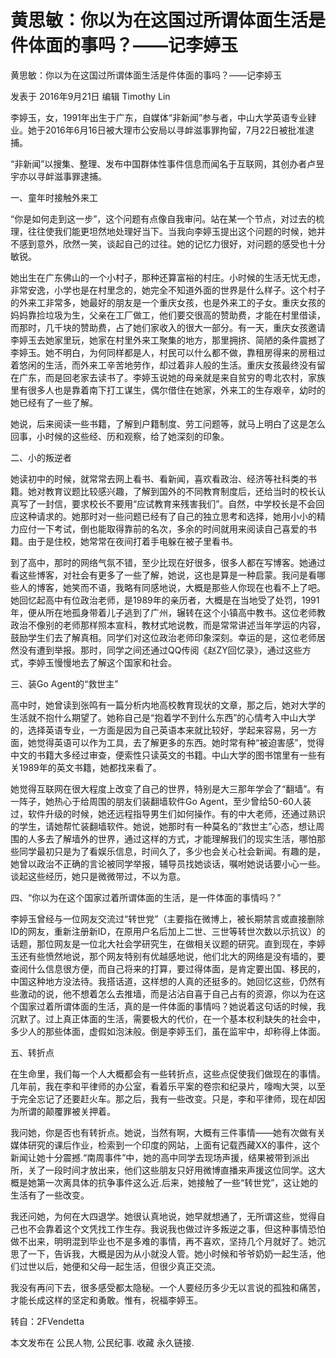 # 黄思敏：你以为在这国过所谓体面生活是件体面的事吗？——记李婷玉

黄思敏：你以为在这国过所谓体面生活是件体面的事吗？——记李婷玉

发表于 2016年9月21日 编辑 Timothy Lin

李婷玉，女，1991年出生于广东，自媒体“非新闻”参与者，中山大学英语专业肄业。她于2016年6月16日被大理市公安局以寻衅滋事罪拘留，7月22日被批准逮捕。

“非新闻”以搜集、整理、发布中国群体性事件信息而闻名于互联网，其创办者卢昱宇亦以寻衅滋事罪逮捕。

一、童年时接触外来工

“你是如何走到这一步”，这个问题有点像自我审问。站在某一个节点，对过去的梳理，往往使我们能更坦然地处理好当下。当我向李婷玉提出这个问题的时候，她并不感到意外，欣然一笑，谈起自己的过往。她的记忆力很好，对问题的感受也十分敏锐。

她出生在广东佛山的一个小村子，那种还算富裕的村庄。小时候的生活无忧无虑，非常安逸，小学也是在村里念的，她完全不知道外面的世界是什么样子。这个村子的外来工非常多，她最好的朋友是一个重庆女孩，也是外来工的子女。重庆女孩的妈妈靠捡垃圾为生，父亲在工厂做工，他们要交很高的赞助费，才能在村里借读，而那时，几千块的赞助费，占了她们家收入的很大一部分。有一天，重庆女孩邀请李婷玉去她家里玩，她家在村里外来工聚集的地方，那里拥挤、简陋的条件震撼了李婷玉。她不明白，为何同样都是人，村民可以什么都不做，靠租房得来的房租过着悠闲的生活，而外来工辛苦地劳作，却过着非人般的生活。重庆女孩最终没有留在广东，而是回老家去读书了。李婷玉说她的母亲就是来自贫穷的粤北农村，家族里有很多人也是靠着南下打工谋生，偶尔借住在她家，外来工的生存艰辛，幼时的她已经有了一些了解。

她说，后来阅读一些书籍，了解到户籍制度、劳工问题等，就马上明白了这是怎么回事，小时候的这些经、历和观察，给了她深刻的印象。

二、小的叛逆者

她读初中的时候，就常常去网上看书、看新闻，喜欢看政治、经济等社科类的书籍。她对教育议题比较感兴趣，了解到国外的不同教育制度后，还给当时的校长认真写了一封信，要求校长不要用“应试教育来残害我们”。自然，中学校长是不会回应这种请求的。她那时对一些问题已经有了自己的独立思考和选择，她用小小的精力应付一下考试，倒也能取得靠前的名次，多余的时间就用来阅读自己喜爱的书籍。由于是住校，她常常在夜间打着手电躲在被子里看书。

到了高中，那时的网络气氛不错，至少比现在好很多，很多人都在写博客。她通过看这些博客，对社会有更多了一些了解，她说，这也是算是一种启蒙。我问是看哪些人的博客，她笑而不语，我略有同感地说，大概是那些人你现在也看不上了吧。她回忆起高中有位政治老师，是1989年的亲历者，大概是在当地受了处罚，1991年，便从所在地孤身带着儿子逃到了广州，辗转在这个小镇高中教书。这位老师教政治不像别的老师那样照本宣科，教材式地说教，而是常常讲述当年学运的内容，鼓励学生们去了解真相。同学们对这位政治老师印象深刻。幸运的是，这位老师居然没有遭到举报。那时，同学之间还通过QQ传阅《赵ZY回忆录》，通过这些方式，李婷玉慢慢地去了解这个国家和社会。

三、装Go Agent的“救世主”

高中时，她曾读到张鸣有一篇分析内地高校教育现状的文章，那之后，她对大学的生活就不抱什么期望了。她称自己是“抱着学不到什么东西”的心情考入中山大学的，选择英语专业，一方面是因为自己英语本来就比较好，学起来容易，另一方面，她觉得英语可以作为工具，去了解更多的东西。她时常有种“被迫害感”，觉得中文的书籍大多经过审查，便索性只读英文的书籍。中山大学的图书馆里有一些有关1989年的英文书籍，她都找来看了。

她觉得互联网在很大程度上改变了自己的世界，特别是大三那年学会了“翻墙”。有一阵子，她热心于给周围的朋友们装翻墙软件Go Agent，至少曾给50-60人装过，软件升级的时候，她还远程指导男生们如何操作。有的中大老师，还通过熟识的学生，请她帮忙装翻墙软件。她说，她那时有一种莫名的“救世主”心态，想让周围的人多去了解墙外的世界，通过这样的方式，才能理解我们的现实生活，哪怕那些同学最初只是为了看娱乐信息，时间久了，多少也会关心社会新闻。有趣的是，她曾以政治不正确的言论被同学举报，辅导员找她谈话，嘱咐她说话要小心一些。谈起这些经历，她只是微微带过，不以为意。

四、“你以为在这个国家过着所谓体面的生活，是一件体面的事情吗？”

李婷玉曾经与一位网友交流过“转世党”（主要指在微博上，被长期禁言或直接删除ID的网友，重新注册新ID，在原用户名后加上二世、三世等转世次数以示抗议）的话题，那位网友是一位北大社会学研究生，在做相关议题的研究。直到现在，李婷玉还有些愤然地说，那个网友特别有优越感地说，他们北大的网络是没有墙的，要查阅什么信息很方便，而自己将来的打算，要过得体面，是肯定要出国、移民的，中国这种地方没法待。我搭话道，这样想的人真的还挺多的。她回忆这些，仍然有些激动的说，他不想着怎么去推墙，而是沾沾自喜于自己占有的资源，你以为在这个国家过着所谓体面的生活，真的是一件体面的事情吗？她说着这句话的时候，我沉默了。过上真正体面的生活，需要极大的代价，在一个基本权利缺失的社会中，多少人的那些体面，虚假如泡沫般。倒是李婷玉们，虽在监牢中，却称得上体面。

五、转折点

在生命里，我们每一个人大概都会有一些转折点，这些点促使我们做现在的事情。几年前，我在李和平律师的办公室，看着乐平案的卷宗和纪录片，嚎啕大哭，以至于完全忘记了还要赶火车。那之后，我有一些改变。只是，李和平律师，现在却因为所谓的颠覆罪被关押着。

我问她，你是否也有转折点。她说，当然有啊，大概有三件事情——她有次做有关媒体研究的课后作业，检索到一个印度的网站，上面有记载西藏XX的事件，这个新闻让她十分震撼.“南周事件”中，她的高中同学去现场声援，结果被带到派出所，关了一段时间才放出来，他们这些朋友只好用微博直播来声援这位同学。这大概是她第一次离具体的抗争事件这么近.后来，她接触了一些“转世党”，这让她的生活有了一些改变。

我还问她，为何在大四退学。她很认真地说，她早就想通了，无所谓这些，觉得自己也不会靠着这个文凭找工作生存。我说我也做过许多叛逆之事，但这种事情恐怕做不出来，明明混到毕业也不是多难的事情，再不喜欢，坚持几个月就好了。她沉思了一下，告诉我，大概是因为从小就没人管。她小时候和爷爷奶奶一起生活，他们过世以后，她便和父母一起生活，但很少真正交流。

我没有再问下去，很多感受都太隐秘。一个人要经历多少无以言说的孤独和痛苦，才能长成这样的坚定和勇敢。惟有，祝福李婷玉。

转自：2FVendetta

本文发布在 公民人物, 公民纪事. 收藏 永久链接.